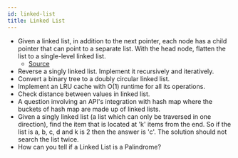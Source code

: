 ```yaml
---
id: linked-list
title: Linked List
---
```


- Given a linked list, in addition to the next pointer, each node has a child pointer that can point to a separate list. With the head node, flatten the list to a single-level linked list.
  - [Source](http://blog.gainlo.co/index.php/2016/06/12/flatten-a-linked-list/)
- Reverse a singly linked list. Implement it recursively and iteratively.
- Convert a binary tree to a doubly circular linked list.
- Implement an LRU cache with O(1) runtime for all its operations.
- Check distance between values in linked list.
- A question involving an API's integration with hash map where the buckets of hash map are made up of linked lists.
- Given a singly linked list (a list which can only be traversed in one direction), find the item that is located at 'k' items from the end. So if the list is a, b, c, d and k is 2 then the answer is 'c'. The solution should not search the list twice.
- How can you tell if a Linked List is a Palindrome?
